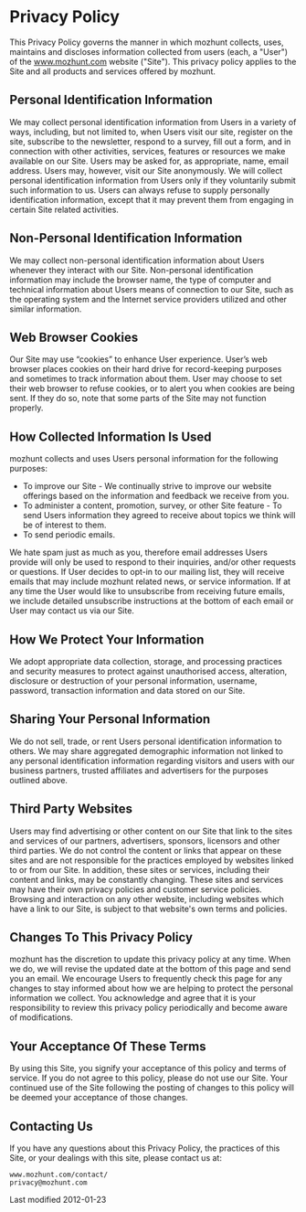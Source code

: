 # Privacy Policy
This Privacy Policy governs the manner in which mozhunt collects, uses, maintains and discloses information collected from users (each, a "User") of the www.mozhunt.com website ("Site"). This privacy policy applies to the Site and all products and services offered by mozhunt.

## Personal Identification Information
We may collect personal identification information from Users in a variety of ways, including, but not limited to, when Users visit our site, register on the site, subscribe to the newsletter, respond to a survey, fill out a form, and in connection with other activities, services, features or resources we make available on our Site. Users may be asked for, as appropriate, name, email address. Users may, however, visit our Site anonymously. We will collect personal identification information from Users only if they voluntarily submit such information to us. Users can always refuse to supply personally identification information, except that it may prevent them from engaging in certain Site related activities.

## Non-Personal Identification Information
We may collect non-personal identification information about Users whenever they interact with our Site. Non-personal identification information may include the browser name, the type of computer and technical information about Users means of connection to our Site, such as the operating system and the Internet service providers utilized and other similar information.

## Web Browser Cookies
Our Site may use “cookies” to enhance User experience. User’s web browser places cookies on their hard drive for record-keeping purposes and sometimes to track information about them. User may choose to set their web browser to refuse cookies, or to alert you when cookies are being sent. If they do so, note that some parts of the Site may not function properly.

## How Collected Information Is Used
mozhunt collects and uses Users personal information for the following purposes:

 * To improve our Site - We continually strive to improve our website offerings based on the information and feedback we receive from you.
 * To administer a content, promotion, survey, or other Site feature - To send Users information they agreed to receive about topics we think will be of interest to them.
 * To send periodic emails.

We hate spam just as much as you, therefore email addresses Users provide will only be used to respond to their inquiries, and/or other requests or questions. If User decides to opt-in to our mailing list, they will receive emails that may include mozhunt related news, or service information. If at any time the User would like to unsubscribe from receiving future emails, we include detailed unsubscribe instructions at the bottom of each email or User may contact us via our Site.

## How We Protect Your Information
We adopt appropriate data collection, storage, and processing practices and security measures to protect against unauthorised access, alteration, disclosure or destruction of your personal information, username, password, transaction information and data stored on our Site.

## Sharing Your Personal Information
We do not sell, trade, or rent Users personal identification information to others. We may share aggregated demographic information not linked to any personal identification information regarding visitors and users with our business partners, trusted affiliates and advertisers for the purposes outlined above.

## Third Party Websites
Users may find advertising or other content on our Site that link to the sites and services of our partners, advertisers, sponsors, licensors and other third parties. We do not control the content or links that appear on these sites and are not responsible for the practices employed by websites linked to or from our Site. In addition, these sites or services, including their content and links, may be constantly changing. These sites and services may have their own privacy policies and customer service policies. Browsing and interaction on any other website, including websites which have a link to our Site, is subject to that website's own terms and policies.

## Changes To This Privacy Policy
mozhunt has the discretion to update this privacy policy at any time. When we do, we will revise the updated date at the bottom of this page and send you an email. We encourage Users to frequently check this page for any changes to stay informed about how we are helping to protect the personal information we collect. You acknowledge and agree that it is your responsibility to review this privacy policy periodically and become aware of modifications.

## Your Acceptance Of These Terms
By using this Site, you signify your acceptance of this policy and terms of service. If you do not agree to this policy, please do not use our Site. Your continued use of the Site following the posting of changes to this policy will be deemed your acceptance of those changes.

## Contacting Us
If you have any questions about this Privacy Policy, the practices of this Site, or your dealings with this site, please contact us at:

    www.mozhunt.com/contact/
    privacy@mozhunt.com

Last modified 2012-01-23

